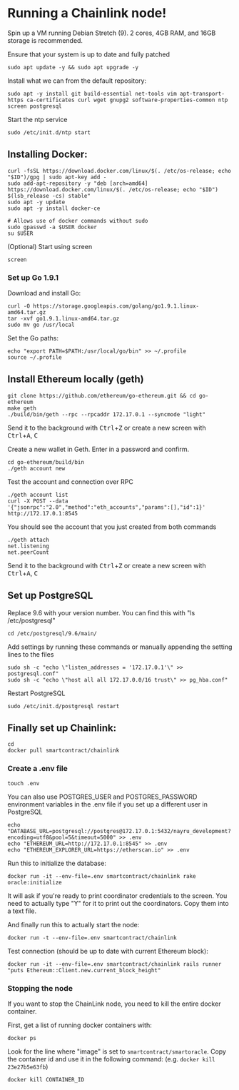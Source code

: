 # Running a Chainlink node!

Spin up a VM running Debian Stretch (9). 2 cores, 4GB RAM, and 16GB storage is recommended.

Ensure that your system is up to date and fully patched

```shell
sudo apt update -y && sudo apt upgrade -y
```

Install what we can from the default repository:

```shell
sudo apt -y install git build-essential net-tools vim apt-transport-https ca-certificates curl wget gnupg2 software-properties-common ntp screen postgresql
```

Start the ntp service

```shell
sudo /etc/init.d/ntp start
```

## Installing Docker:

```shell
curl -fsSL https://download.docker.com/linux/$(. /etc/os-release; echo "$ID")/gpg | sudo apt-key add -
sudo add-apt-repository -y "deb [arch=amd64] https://download.docker.com/linux/$(. /etc/os-release; echo "$ID") $(lsb_release -cs) stable"
sudo apt -y update
sudo apt -y install docker-ce

# Allows use of docker commands without sudo
sudo gpasswd -a $USER docker
su $USER
```

(Optional) Start using screen

```shell
screen
```

### Set up Go 1.9.1

Download and install Go:

```shell
curl -O https://storage.googleapis.com/golang/go1.9.1.linux-amd64.tar.gz
tar -xvf go1.9.1.linux-amd64.tar.gz
sudo mv go /usr/local
```

Set the Go paths:

```shell
echo "export PATH=$PATH:/usr/local/go/bin" >> ~/.profile
source ~/.profile
```

## Install Ethereum locally (geth)

```shell
git clone https://github.com/ethereum/go-ethereum.git && cd go-ethereum
make geth
./build/bin/geth --rpc --rpcaddr 172.17.0.1 --syncmode "light"
```

Send it to the background with <kbd>Ctrl</kbd>+<kbd>Z</kbd> or create a new screen with <kbd>Ctrl</kbd>+<kbd>A</kbd>, <kbd>C</kbd>

Create a new wallet in Geth. Enter in a password and confirm.

```shell
cd go-ethereum/build/bin
./geth account new
```

Test the account and connection over RPC

```shell
./geth account list
curl -X POST --data '{"jsonrpc":"2.0","method":"eth_accounts","params":[],"id":1}' http://172.17.0.1:8545
```

You should see the account that you just created from both commands

```shell
./geth attach
net.listening
net.peerCount
```

Send it to the background with <kbd>Ctrl</kbd>+<kbd>Z</kbd> or create a new screen with <kbd>Ctrl</kbd>+<kbd>A</kbd>, <kbd>C</kbd>
 
## Set up PostgreSQL

Replace 9.6 with your version number. You can find this with "ls /etc/postgresql"

```shell
cd /etc/postgresql/9.6/main/
```

Add settings by running these commands or manually appending the setting lines to the files

```shell
sudo sh -c "echo \"listen_addresses = '172.17.0.1'\" >> postgresql.conf"
sudo sh -c "echo \"host all all 172.17.0.0/16 trust\" >> pg_hba.conf"
```

Restart PostgreSQL

```shell 
sudo /etc/init.d/postgresql restart
```

## Finally set up Chainlink:

```shell
cd
docker pull smartcontract/chainlink
```

### Create a .env file

```shell
touch .env
```

You can also use POSTGRES_USER and POSTGRES_PASSWORD environment variables in the .env file if you set up a different user in PostgreSQL

```shell
echo "DATABASE_URL=postgresql://postgres@172.17.0.1:5432/nayru_development?encoding=utf8&pool=5&timeout=5000" >> .env
echo "ETHEREUM_URL=http://172.17.0.1:8545" >> .env
echo "ETHEREUM_EXPLORER_URL=https://etherscan.io" >> .env
```

Run this to initialize the database:

```shell
docker run -it --env-file=.env smartcontract/chainlink rake oracle:initialize
```

It will ask if you're ready to print coordinator credentials to the screen. You need to actually type "Y" for it to print out the coordinators. Copy them into a text file.

And finally run this to actually start the node:

```shell
docker run -t --env-file=.env smartcontract/chainlink
```

Test connection (should be up to date with current Ethereum block):

```shell
docker run -it --env-file=.env smartcontract/chainlink rails runner "puts Ethereum::Client.new.current_block_height"
```

### Stopping the node

If you want to stop the ChainLink node, you need to kill the entire docker container.

First, get a list of running docker containers with:

```shell
docker ps
```

Look for the line where "image" is set to `smartcontract/smartoracle`.
Copy the container id and use it in the following command: (e.g. `docker kill 23e27b5e63fb`)

```shell
docker kill CONTAINER_ID
```
